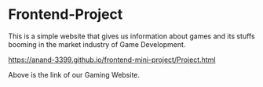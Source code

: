 # Frontend-Project
This is a simple website that gives us information about games and its stuffs booming in the market industry of Game Development.

https://anand-3399.github.io/frontend-mini-project/Project.html

Above is the link of our Gaming Website.
